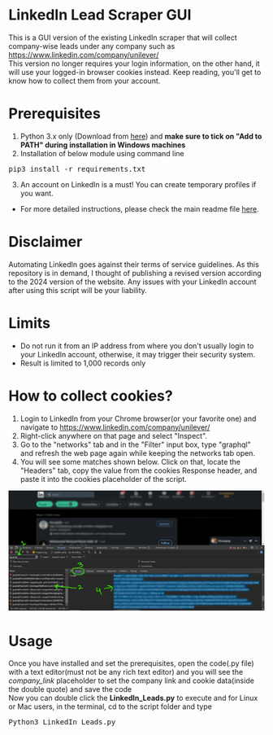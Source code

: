 # LinkedIn Lead Scraper GUI
This is a GUI version of the existing LinkedIn scraper that will collect company-wise leads under any company such as <a href="https://www.linkedin.com/company/unilever/">https://www.linkedin.com/company/unilever/</a><br>
This version no longer requires your login information, on the other hand, it will use your logged-in browser cookies instead. Keep reading, you'll get to know how to collect them from your account.

# Prerequisites
1. Python 3.x only (Download from <a href="https://python.org/downloads">here</a>) and <b>make sure to tick on "Add to PATH" during installation in Windows machines</b>
2. Installation of below module using command line
<pre>pip3 install -r requirements.txt</pre>
3. An account on LinkedIn is a must! You can create temporary profiles if you want.
* For more detailed instructions, please check the main readme file <a href="https://github.com/TufayelLUS/LinkedIn-Scraper/blob/master/README.md">here</a>.

# Disclaimer
Automating LinkedIn goes against their terms of service guidelines. As this repository is in demand, I thought of publishing a revised version according to the 2024 version of the website. Any issues with your LinkedIn account after using this script will be your liability.

# Limits
* Do not run it from an IP address from where you don't usually login to your LinkedIn account, otherwise, it may trigger their security system.
* Result is limited to 1,000 records only

# How to collect cookies?
1. Login to LinkedIn from your Chrome browser(or your favorite one) and navigate to <a href="https://www.linkedin.com/company/unilever/">https://www.linkedin.com/company/unilever/</a>
2. Right-click anywhere on that page and select "Inspect".
3. Go to the "networks" tab and in the "Filter" input box, type "graphql" and refresh the web page again while keeping the networks tab open.
4. You will see some matches shown below. Click on that, locate the "Headers" tab, copy the value from the cookies Response header, and paste it into the cookies placeholder of the script.
<img src="https://raw.githubusercontent.com/TufayelLUS/LinkedIn-Scraper/master/LinkedIn%20Lead%20Scraper%202024%20Edition/help.png" />

# Usage
Once you have installed and set the prerequisites, open the code(.py file) with a text editor(must not be any rich text editor) and you will see the <i>company_link</i> placeholder to set the company link and cookie data(inside the double quote) and save the code<br>
Now you can double click the <b>LinkedIn_Leads.py</b> to execute and for Linux or Mac users, in the terminal, cd to the script folder and type<br>
<pre>Python3 LinkedIn_Leads.py</pre>
